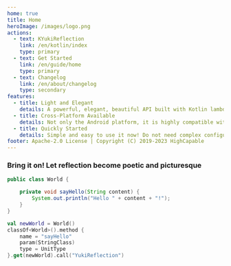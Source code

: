 ```yaml
---
home: true
title: Home
heroImage: /images/logo.png
actions:
  - text: KYukiReflection
    link: /en/kotlin/index
    type: primary
  - text: Get Started
    link: /en/guide/home
    type: primary
  - text: Changelog
    link: /en/about/changelog
    type: secondary
features:
  - title: Light and Elegant
    details: A powerful, elegant, beautiful API built with Kotlin lambda can help you quickly implement bytecode finding and reflection functions.
  - title: Cross-Platform Available
    details: Not only the Android platform, it is highly compatible with the Java API and can be used on any Kotlin on JVM project, wherever Java is available.
  - title: Quickly Started
    details: Simple and easy to use it now! Do not need complex configuration and full development experience, Integrate dependencies and enjoy yourself.
footer: Apache-2.0 License | Copyright (C) 2019-2023 HighCapable
---
```


### Bring it on! Let reflection become poetic and picturesque

```java
public class World {

    private void sayHello(String content) {
        System.out.println("Hello " + content + "!");
    }
}
```

```kotlin
val newWorld = World()
classOf<World>().method {
    name = "sayHello"
    param(StringClass)
    type = UnitType
}.get(newWorld).call("YukiReflection")
```